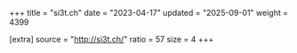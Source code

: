 +++
title = "si3t.ch"
date = "2023-04-17"
updated = "2025-09-01"
weight = 4399

[extra]
source = "http://si3t.ch/"
ratio = 57
size = 4
+++
